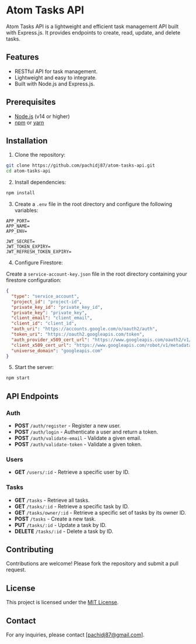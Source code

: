 # Atom Tasks API

Atom Tasks API is a lightweight and efficient task management API built with Express.js. It provides endpoints to create, read, update, and delete tasks.

## Features

- RESTful API for task management.
- Lightweight and easy to integrate.
- Built with Node.js and Express.js.

## Prerequisites

- [Node.js](https://nodejs.org/) (v14 or higher)
- [npm](https://www.npmjs.com/) or [yarn](https://yarnpkg.com/)

## Installation

1. Clone the repository:
  ```bash
  git clone https://github.com/pachidj87/atom-tasks-api.git
  cd atom-tasks-api
  ```

2. Install dependencies:
  ```bash
  npm install
  ```

3. Create a `.env` file in the root directory and configure the following variables:
  ```
  APP_PORT=
  APP_NAME=
  APP_ENV=

  JWT_SECRET=
  JWT_TOKEN_EXPIRY=
  JWT_REFRESH_TOKEN_EXPIRY=
  ```
4. Configure Firestore:

  Create a `service-account-key.json` file in the root directory containing your firestore configuration:
  ```json
  {
    "type": "service_account",
    "project_id": "project-id",
    "private_key_id": "private_key_id",
    "private_key": "private_key",
    "client_email": "client_email",
    "client_id": "client_id",
    "auth_uri": "https://accounts.google.com/o/oauth2/auth",
    "token_uri": "https://oauth2.googleapis.com/token",
    "auth_provider_x509_cert_url": "https://www.googleapis.com/oauth2/v1/certs",
    "client_x509_cert_url": "https://www.googleapis.com/robot/v1/metadata/x509/firebase-adminsdk-fbsvc%40project-id.iam.gserviceaccount.com",
    "universe_domain": "googleapis.com"
  }
  ```    

5. Start the server:
  ```bash
  npm start
  ```

## API Endpoints

### Auth

- **POST** `/auth/register` - Register a new user.
- **POST** `/auth/login` - Authenticate a user and return a token.
- **POST** `/auth/validate-email` - Validate a given email.
- **POST** `/auth/validate-token` - Validate a given token.

### Users

- **GET** `/users/:id` - Retrieve a specific user by ID.

### Tasks

- **GET** `/tasks` - Retrieve all tasks.
- **GET** `/tasks/:id` - Retrieve a specific task by ID.
- **GET** `/tasks/owner/:id` - Retrieve a specific set of tasks by its owner ID.
- **POST** `/tasks` - Create a new task.
- **PUT** `/tasks/:id` - Update a task by ID.
- **DELETE** `/tasks/:id` - Delete a task by ID.

## Contributing

Contributions are welcome! Please fork the repository and submit a pull request.

## License

This project is licensed under the [MIT License](LICENSE).

## Contact

For any inquiries, please contact [pachidj87@gmail.com].
